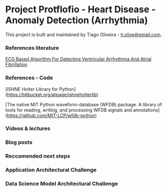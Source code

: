 # Project Protflofio - Heart Disease - Anomaly Detection (Arrhythmia)

This project is built and maintained by Tiago Oliveira - [ti.olive@gmail.com](https://www.linkedin.com/in/tiagoliveira/).

### References literature

[ECG Based Algorithm For Detecting Ventricular Arrhythmia And Atrial Fibrillation](http://ieeexplore.ieee.org/document/8250773/)

### References - Code
[ISHNE Holter Library for Python] (https://bitbucket.org/atpage/ishneholterlib)

[The native MIT Python waveform-database (WFDB) package. A library of tools for reading, writing, and processing WFDB signals and annotations] (https://github.com/MIT-LCP/wfdb-python)

### Videos & lectures

### Blog posts

### Reccomended next steps

### Application Architectural Challenge

### Data Science Model Architectural Challenge


